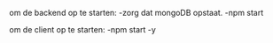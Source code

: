 om de backend op te starten:
-zorg dat mongoDB opstaat.
-npm start

om de client op te starten:
-npm start
-y